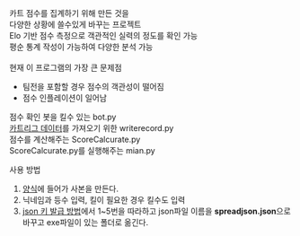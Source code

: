 카트 점수를 집계하기 위해 만든 것을<br>
다양한 상황에 쓸수있게 바꾸는 프로젝트<br>
Elo 기반 점수 측정으로 객관적인 실력의 정도를 확인 가능<br>
평순 통계 작성이 가능하여 다양한 분석 가능<br>
<br>
현재 이 프로그램의 가장 큰 문제점<br>

- 팀전을 포함할 경우 점수의 객관성이 떨어짐
- 점수 인플레이션이 일어남

점수 확인 봇을 킬수 있는 bot.py<br>
[카트리그 데이터](https://github.com/KartRanking/KartRanking)를 가져오기 위한 writerecord.py<br>
점수를 계산해주는 ScoreCalcurate.py<br>
ScoreCalcurate.py를 실행해주는 mian.py<br>

사용 방법

1. [양식](https://docs.google.com/spreadsheets/d/1ivxhjaQ6Q4Z0Dx1_yf2j5I9GxV3LwQS_Bsn1tPeTrRM/edit#gid=544078275)에 들어가 사본을 만든다.
2. 닉네임과 등수 입력, 킬이 필요한 경우 킬수도 입력
3. [json 키 발급 방법](https://minimilab.tistory.com/37)에서 1~5번을 따라하고 json파일 이름을 **spreadjson.json**으로 바꾸고 exe파일이 있는 폴더로 옮긴다.
